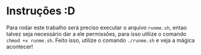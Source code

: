 # Instruções :D

Para rodar este trabalho será preciso executar o arquivo `runme.sh`, entao talvez seja necessário dar a ele permissões, para isso utilize o comando `chmod +x runme.sh`.
Feito isso, utilize o comando `./runme.sh` e veja a mágica acontecer!
